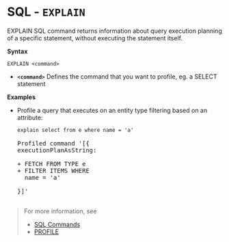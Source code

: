 # SQL - `EXPLAIN`

EXPLAIN SQL command returns information about query execution planning of a specific statement, without executing the statement itself.

**Syntax**

```
EXPLAIN <command>
```

- **`<command>`** Defines the command that you want to profile, eg. a SELECT statement

**Examples**


- Profile a query that executes on an entity type filtering based on an attribute:

  <pre>
  <code class='lang-sql userinput'>explain select from e where name = 'a'</code>

  Profiled command '[{
  executionPlanAsString:

  + FETCH FROM TYPE e
  + FILTER ITEMS WHERE 
    name = 'a'
  
  }]'

  </pre>

>For more information, see
>- [SQL Commands](SQL-Commands.md)
>- [PROFILE](SQL-Profile.md)
